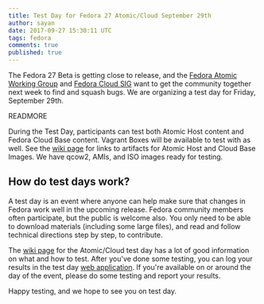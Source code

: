 ```yaml
---
title: Test Day for Fedora 27 Atomic/Cloud September 29th
author: sayan
date: 2017-09-27 15:30:11 UTC
tags: fedora
comments: true
published: true
---
```


The Fedora 27 Beta is getting close to release, and the [Fedora Atomic Working Group][2] and [Fedora Cloud SIG][3] want to get the community together next week to find and squash bugs. We are organizing a test day for Friday, September 29th.

READMORE

During the Test Day, participants can test both Atomic Host content and Fedora Cloud Base content. Vagrant Boxes will be available to test with as well. See the [wiki page][4] for links to artifacts for Atomic Host and Cloud Base Images. We have qcow2, AMIs, and ISO images ready for testing.

## How do test days work?

A test day is an event where anyone can help make sure that changes in Fedora work well in the upcoming release. Fedora community members often participate, but the public is welcome also. You only need to be able to download materials (including some large files), and read and follow technical directions step by step, to contribute.

The [wiki page][4] for the Atomic/Cloud test day has a lot of good information on what and how to test. After you've done some testing, you can log your results in the test day [web application][5]. If you're available on or around the day of the event, please do some testing and report your results.

Happy testing, and we hope to see you on test day.

[1]: https://fedoramagazine.org/wp-content/uploads/2015/03/test-days-945x400.png
[2]: https://fedoraproject.org/wiki/Atomic_WG
[3]: https://fedoraproject.org/wiki/Cloud_SIG
[4]: https://fedoraproject.org/wiki/Test_Day:2017-09-29_Cloud-Atomic_Testday
[5]: http://testdays.fedorainfracloud.org/events/27
